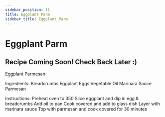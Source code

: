 ```yaml
---
sidebar_position: 11
title: Eggplant Parm
sidebar_title: Eggplant Parm
---
```


# Eggplant Parm 

## Recipe Coming Soon! Check Back Later :)
Eggplant Parmesan

Ingredients:
	Breadcrumbs			Eggplant
	Eggs				Vegetable Oil
	Marinara Sauce		Parmesan

Instructions:
Preheat oven to 350
Slice eggplant and dip in egg & breadcrumbs
Add oil to pan
Cook covered and add to glass dish
Layer with marinara sauce 
Top with parmesan and cook covered for 30 minutes
